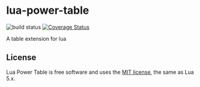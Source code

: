 # lua-power-table

![build status](https://github.com/gsdenys/lua-power-table/workflows/build/badge.svg)
[![Coverage Status](https://coveralls.io/repos/github/gsdenys/lua-power-table/badge.svg?branch=main)](https://coveralls.io/github/gsdenys/lua-power-table?branch=main)


A table extension for lua


## License

Lua Power Table is free software and uses the [MIT license](https://github.com/gsdenys/lua-power-table/blob/main/LICENSE), the same as Lua 5.x.
